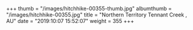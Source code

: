 +++
thumb = "/images/hitchhike-00355-thumb.jpg"
albumthumb = "/images/hitchhike-00355.jpg"
title = "Northern Territory Tennant Creek , AU"
date = "2019:10:07 15:52:07"
weight = 355
+++

